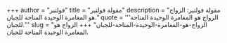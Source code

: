+++
author = "فولتير"
title = "مقولة فولتير"
description = "مقولة فولتير: الزواج هو المغامرة الوحيدة المتاحة للجبان."
quote = '''الزواج هو المغامرة الوحيدة المتاحة للجبان.'''
slug = "الزواج-هو-المغامرة-الوحيدة-المتاحة-للجبان"
+++
الزواج هو المغامرة الوحيدة المتاحة للجبان.
